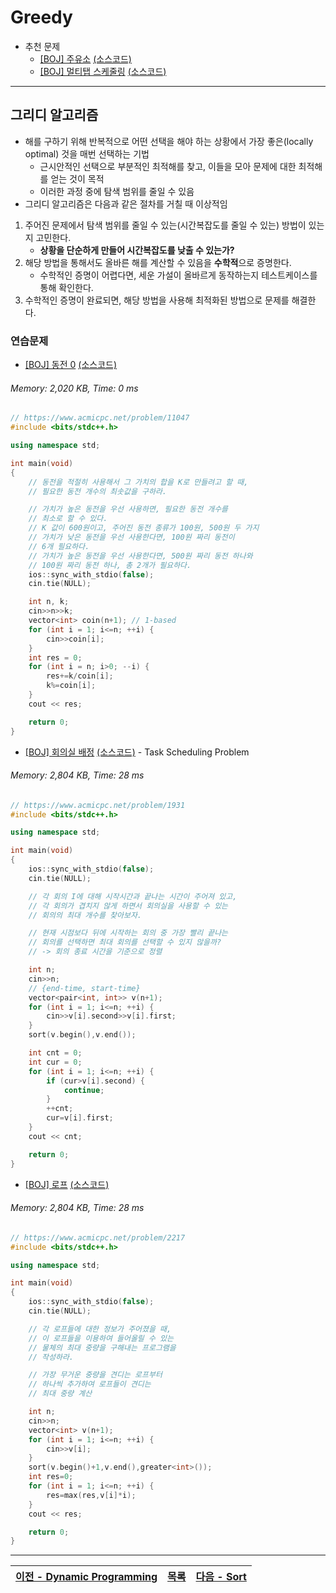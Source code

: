 # Greedy
* 추천 문제
    * [[BOJ] 주유소](https://www.acmicpc.net/problem/13305) [(소스코드)](./src/gas_station.cpp)
    * [[BOJ] 멀티탭 스케줄링](https://www.acmicpc.net/problem/1700) [(소스코드)](./src/multitap.cpp)
---

## 그리디 알고리즘
* 해를 구하기 위해 반복적으로 어떤 선택을 해야 하는 상황에서 가장 좋은(locally optimal) 것을 매번 선택하는 기법
    * 근시안적인 선택으로 부분적인 최적해를 찾고, 이들을 모아 문제에 대한 최적해를 얻는 것이 목적
    * 이러한 과정 중에 탐색 범위를 줄일 수 있음
* 그리디 알고리즘은 다음과 같은 절차를 거칠 때 이상적임
1. 주어진 문제에서 탐색 범위를 줄일 수 있는(시간복잡도를 줄일 수 있는) 방법이 있는지 고민한다. 
    * <b>상황을 단순하게 만들어 시간복잡도를 낮출 수 있는가?</b>
2. 해당 방법을 통해서도 올바른 해를 계산할 수 있음을 <b>수학적</b>으로 증명한다. 
    * 수학적인 증명이 어렵다면, 세운 가설이 올바르게 동작하는지 테스트케이스를 통해 확인한다.
3. 수학적인 증명이 완료되면, 해당 방법을 사용해 최적화된 방법으로 문제를 해결한다. 

### 연습문제
* [[BOJ] 동전 0](https://www.acmicpc.net/problem/11047) [(소스코드)](./src/coin.cpp)
###### Memory: 2,020 KB, Time: 0 ms
```c++
// https://www.acmicpc.net/problem/11047
#include <bits/stdc++.h>

using namespace std;

int main(void)
{
    // 동전을 적절히 사용해서 그 가치의 합을 K로 만들려고 할 때,
    // 필요한 동전 개수의 최솟값을 구하라.

    // 가치가 높은 동전을 우선 사용하면, 필요한 동전 개수를
    // 최소로 할 수 있다. 
    // K 값이 600원이고, 주어진 동전 종류가 100원, 500원 두 가지
    // 가치가 낮은 동전을 우선 사용한다면, 100원 짜리 동전이
    // 6개 필요하다. 
    // 가치가 높은 동전을 우선 사용한다면, 500원 짜리 동전 하나와
    // 100원 짜리 동전 하나, 총 2개가 필요하다. 
    ios::sync_with_stdio(false);
    cin.tie(NULL);

    int n, k;
    cin>>n>>k;
    vector<int> coin(n+1); // 1-based
    for (int i = 1; i<=n; ++i) {
        cin>>coin[i];
    }
    int res = 0;
    for (int i = n; i>0; --i) {
        res+=k/coin[i];
        k%=coin[i];
    }
    cout << res;

    return 0;
}
```

* [[BOJ] 회의실 배정](https://www.acmicpc.net/problem/1931) [(소스코드)](./src/meeting_room.cpp) - Task Scheduling Problem
###### Memory: 2,804 KB, Time: 28 ms
```c++
// https://www.acmicpc.net/problem/1931
#include <bits/stdc++.h>

using namespace std;

int main(void)
{
    ios::sync_with_stdio(false);
    cin.tie(NULL);

    // 각 회의 I에 대해 시작시간과 끝나는 시간이 주어져 있고, 
    // 각 회의가 겹치지 않게 하면서 회의실을 사용할 수 있는 
    // 회의의 최대 개수를 찾아보자.

    // 현재 시점보다 뒤에 시작하는 회의 중 가장 빨리 끝나는
    // 회의를 선택하면 최대 회의를 선택할 수 있지 않을까?
    // -> 회의 종료 시간을 기준으로 정렬

    int n;
    cin>>n;
    // {end-time, start-time}
    vector<pair<int, int>> v(n+1);
    for (int i = 1; i<=n; ++i) {
        cin>>v[i].second>>v[i].first;
    }
    sort(v.begin(),v.end());

    int cnt = 0;
    int cur = 0;
    for (int i = 1; i<=n; ++i) {
        if (cur>v[i].second) {
            continue;
        }
        ++cnt;
        cur=v[i].first;
    }
    cout << cnt;

    return 0;
}
```

* [[BOJ] 로프](https://www.acmicpc.net/problem/2217) [(소스코드)](./src/rope.cpp)
###### Memory: 2,804 KB, Time: 28 ms
```c++
// https://www.acmicpc.net/problem/2217
#include <bits/stdc++.h>

using namespace std;

int main(void)
{
    ios::sync_with_stdio(false);
    cin.tie(NULL);

    // 각 로프들에 대한 정보가 주어졌을 때, 
    // 이 로프들을 이용하여 들어올릴 수 있는 
    // 물체의 최대 중량을 구해내는 프로그램을 
    // 작성하라.

    // 가장 무거운 중량을 견디는 로프부터 
    // 하나씩 추가하여 로프들이 견디는
    // 최대 중량 계산

    int n;
    cin>>n;
    vector<int> v(n+1);
    for (int i = 1; i<=n; ++i) {
        cin>>v[i];
    }
    sort(v.begin()+1,v.end(),greater<int>());
    int res=0;
    for (int i = 1; i<=n; ++i) {
        res=max(res,v[i]*i);
    }
    cout << res;

    return 0;
}
```

---
|[이전 - Dynamic Programming](/dp/)|[목록](https://github.com/RyanJeong/CP#index)|[다음 - Sort](/sort/)|
|-|-|-|
